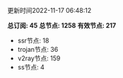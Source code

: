 更新时间2022-11-17 06:48:12

**总订阅: 45**
**总节点: 1258**
**有效节点: 217**
- ssr节点: 18
- trojan节点: 36
- v2ray节点: 159
- ss节点: 4
